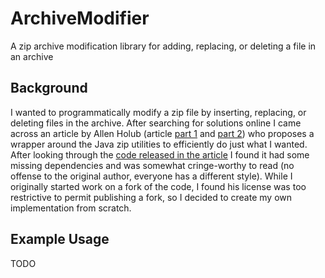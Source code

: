 # ArchiveModifier
A zip archive modification library for adding, replacing, or deleting a file in an archive

## Background
I wanted to programmatically modify a zip file by inserting, replacing, or deleting files in the archive.  After searching for solutions online I came across an article by Allen Holub (article [part 1](http://www.javaworld.com/article/2076136/core-java/modify-archives--part-1.html) and [part 2](http://www.javaworld.com/article/2076222/core-java/modifying-archives--part-2--the-archive-class.html)) who proposes a wrapper around the Java zip utilities to efficiently do just what I wanted.  After looking through the [code released in the article](http://www.holub.com/publications/articles/javaworld/Holub_10_00.zip) I found it had some missing dependencies and was somewhat cringe-worthy to read (no offense to the original author, everyone has a different style).  While I originally started work on a fork of the code, I found his license was too restrictive to permit publishing a fork, so I decided to create my own implementation from scratch.

## Example Usage
TODO
